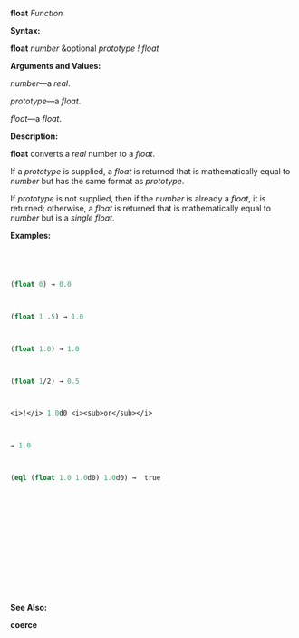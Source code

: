 **float** *Function* 



**Syntax:** 



**float** *number* &amp;optional *prototype ! float* 



**Arguments and Values:** 



*number*—a *real*. 



*prototype*—a *float*. 



*float*—a *float*. 



**Description:** 



**float** converts a *real* number to a *float*. 



If a *prototype* is supplied, a *float* is returned that is mathematically equal to *number* but has the same format as *prototype*. 



If *prototype* is not supplied, then if the *number* is already a *float*, it is returned; otherwise, a *float* is returned that is mathematically equal to *number* but is a *single float*. 



**Examples:**
```lisp
 



(float 0) → 0.0 



(float 1 .5) → 1.0 



(float 1.0) → 1.0 



(float 1/2) → 0.5 



<i>!</i> 1.0d0 <i><sub>or</sub></i> 



→ 1.0 



(eql (float 1.0 1.0d0) 1.0d0) →  true 







 



 




```
**See Also:** 



**coerce** 



